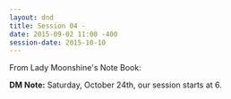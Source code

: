 ```yaml
---
layout: dnd
title: Session 04 - 
date: 2015-09-02 11:00 -400
session-date: 2015-10-10 
---
```

From Lady Moonshine's Note Book:

>

**DM Note:** Saturday, October 24th, our session starts at 6.
